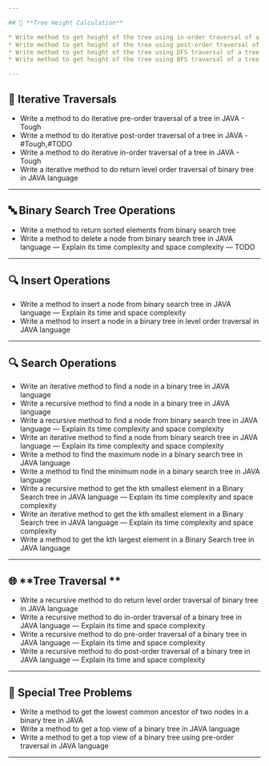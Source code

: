 ```yaml
---

## 🌳 **Tree Height Calculation**

* Write method to get height of the tree using in-order traversal of a tree in JAVA
* Write method to get height of the tree using post-order traversal of a tree in JAVA
* Write method to get height of the tree using DFS traversal of a tree in JAVA
* Write method to get height of the tree using BFS traversal of a tree in JAVA

---
```


## 🔁 **Iterative Traversals**

* Write a method to do iterative pre-order traversal of a tree in JAVA - Tough
* Write a method to do iterative post-order traversal of a tree in JAVA - #Tough,#TODO
* Write a method to do iterative in-order traversal of a tree in JAVA - Tough
* Write a iterative method to do return level order traversal of binary tree in JAVA language
---

## 🔤 **Binary Search Tree Operations**

* Write a method to return sorted elements from binary search tree
* Write a method to delete a node from binary search tree in JAVA language — Explain its time complexity and space complexity — TODO

---

## 🔍 **Insert Operations**
* Write a method to insert a node from binary search tree in JAVA language — Explain its time and space complexity
* Write a method to insert a node in a binary tree in level order traversal in JAVA language
---

## 🔍 **Search Operations**

* Write an iterative method to find a node in a binary tree in JAVA language
* Write a recursive method to find a node in a binary tree in JAVA language
* Write a recursive method to find a node from binary search tree in JAVA language — Explain its time complexity and space complexity
* Write an iterative method to find a node from binary search tree in JAVA language — Explain its time complexity and space complexity
* Write a method to find the maximum node in a binary search tree in JAVA language
* Write a method to find the minimum node in a binary search tree in JAVA language
* Write a recursive method to get the kth smallest element in a Binary Search tree in JAVA language — Explain its time complexity and space complexity
* Write an iterative method to get the kth smallest element in a Binary Search tree in JAVA language — Explain its time complexity and space complexity
* Write a method to get the kth largest element in a Binary Search tree in JAVA language

---

## 🌐 **Tree Traversal **

* Write a recursive method to do return level order traversal of binary tree in JAVA language
* Write a recursive method to do in-order traversal of a binary tree in JAVA language — Explain its time and space complexity
* Write a recursive method to do pre-order traversal of a binary tree in JAVA language — Explain its time and space complexity
* Write a recursive method to do post-order traversal of a binary tree in JAVA language — Explain its time and space complexity

---

## 🧩 **Special Tree Problems**

* Write a method to get the lowest common ancestor of two nodes in a binary tree in JAVA
* Write a method to get a top view of a binary tree in JAVA language
* Write a method to get a top view of a binary tree using pre-order traversal in JAVA language

---

